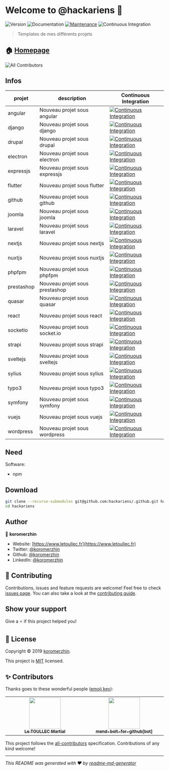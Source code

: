 # Welcome to @hackariens 👋

![Version](https://img.shields.io/badge/version-1.0.0-blue.svg?cacheSeconds=2592000)
![Documentation](https://img.shields.io/badge/documentation-yes-brightgreen.svg)
[![Maintenance](https://img.shields.io/badge/Maintained%3F-yes-green.svg)](https://github.com/hackariens/.github/graphs/commit-activity)
![Continuous Integration](https://github.com/hackariens/.github/actions/workflows/ci/badge.svg?branch=develop)

> Templates de mes différents projets

## 🏠 [Homepage](https://github.com/hackariens#readme)

<!-- ALL-CONTRIBUTORS-BADGE:START - Do not remove or modify this section -->
![All Contributors](https://img.shields.io/badge/all_contributors-2-orange.svg?style=flat-square)
<!-- ALL-CONTRIBUTORS-BADGE:END -->

## Infos

<!-- prettier-ignore-start -->
<!-- markdownlint-disable -->
| projet | description | Continuous Integration |
|--|--|--|
| angular | Nouveau projet sous angular | [![Continuous Integration](https://github.com/hackariens/angular/actions/workflows/ci/badge.svg?branch=develop)](https://www.github.com/hackariens/angular) |
| django | Nouveau projet sous django | [![Continuous Integration](https://github.com/hackariens/django/actions/workflows/ci/badge.svg?branch=develop)](https://www.github.com/hackariens/django) |
| drupal | Nouveau projet sous drupal | [![Continuous Integration](https://github.com/hackariens/drupal/actions/workflows/ci/badge.svg?branch=develop)](https://www.github.com/hackariens/drupal) |
| electron | Nouveau projet sous electron | [![Continuous Integration](https://github.com/hackariens/electron/actions/workflows/ci/badge.svg?branch=develop)](https://www.github.com/hackariens/electron) |
| expressjs | Nouveau projet sous expressjs | [![Continuous Integration](https://github.com/hackariens/expressjs/actions/workflows/ci/badge.svg?branch=develop)](https://www.github.com/hackariens/expressjs) |
| flutter | Nouveau projet sous flutter | [![Continuous Integration](https://github.com/hackariens/flutter/actions/workflows/ci/badge.svg?branch=develop)](https://www.github.com/hackariens/flutter) |
| github | Nouveau projet sous github | [![Continuous Integration](https://github.com/hackariens/github/actions/workflows/ci/badge.svg?branch=develop)](https://www.github.com/hackariens/github) |
| joomla | Nouveau projet sous joomla | [![Continuous Integration](https://github.com/hackariens/joomla/actions/workflows/ci/badge.svg?branch=develop)](https://www.github.com/hackariens/joomla) |
| laravel | Nouveau projet sous laravel | [![Continuous Integration](https://github.com/hackariens/laravel/actions/workflows/ci/badge.svg?branch=develop)](https://www.github.com/hackariens/laravel) |
| nextjs | Nouveau projet sous nextjs | [![Continuous Integration](https://github.com/hackariens/nextjs/actions/workflows/ci/badge.svg?branch=develop)](https://www.github.com/hackariens/nextjs) |
| nuxtjs | Nouveau projet sous nuxtjs | [![Continuous Integration](https://github.com/hackariens/nuxtjs/actions/workflows/ci/badge.svg?branch=develop)](https://www.github.com/hackariens/nuxtjs) |
| phpfpm | Nouveau projet sous phpfpm | [![Continuous Integration](https://github.com/hackariens/phpfpm/actions/workflows/ci/badge.svg?branch=develop)](https://www.github.com/hackariens/phpfpm) |
| prestashop | Nouveau projet sous prestashop | [![Continuous Integration](https://github.com/hackariens/prestashop/actions/workflows/ci/badge.svg?branch=develop)](https://www.github.com/hackariens/prestashop) |
| quasar | Nouveau projet sous quasar | [![Continuous Integration](https://github.com/hackariens/quasar/actions/workflows/ci/badge.svg?branch=develop)](https://www.github.com/hackariens/quasar) |
| react | Nouveau projet sous react | [![Continuous Integration](https://github.com/hackariens/react/actions/workflows/ci/badge.svg?branch=develop)](https://www.github.com/hackariens/react) |
| socketio | Nouveau projet sous socket.io | [![Continuous Integration](https://github.com/hackariens/socketio/actions/workflows/ci/badge.svg?branch=develop)](https://www.github.com/hackariens/socketio) |
| strapi | Nouveau projet sous strapi | [![Continuous Integration](https://github.com/hackariens/strapi/actions/workflows/ci/badge.svg?branch=develop)](https://www.github.com/hackariens/strapi) |
| sveltejs | Nouveau projet sous sveltejs | [![Continuous Integration](https://github.com/hackariens/sveltejs/actions/workflows/ci/badge.svg?branch=develop)](https://www.github.com/hackariens/sveltejs) |
| sylius | Nouveau projet sous sylius | [![Continuous Integration](https://github.com/hackariens/sylius/actions/workflows/ci/badge.svg?branch=develop)](https://www.github.com/hackariens/sylius) |
| typo3 | Nouveau projet sous typo3 | [![Continuous Integration](https://github.com/hackariens/typo3/actions/workflows/ci/badge.svg?branch=develop)](https://www.github.com/hackariens/typo3) |
| symfony | Nouveau projet sous symfony | [![Continuous Integration](https://github.com/hackariens/symfony/actions/workflows/ci/badge.svg?branch=develop)](https://www.github.com/hackariens/symfony) |
| vuejs | Nouveau projet sous vuejs | [![Continuous Integration](https://github.com/hackariens/vuejs/actions/workflows/ci/badge.svg?branch=develop)](https://www.github.com/hackariens/vuejs) |
| wordpress | Nouveau projet sous wordpress | [![Continuous Integration](https://github.com/hackariens/wordpress/actions/workflows/ci/badge.svg?branch=develop)](https://www.github.com/hackariens/wordpress) |
<!-- markdownlint-restore -->
<!-- prettier-ignore-end -->

## Need

Software:

- npm

## Download

```sh
git clone --recurse-submodules git@github.com:hackariens/.github.git hackariens
cd hackariens
```

## Author

👤 **koromerzhin**

- Website: [https://www.letoullec.fr](https://www.letoullec.fr)
- Twitter: [@koromerzhin](https://twitter.com/koromerzhin)
- Github: [@koromerzhin](https://github.com/koromerzhin)
- LinkedIn: [@koromerzhin](https://linkedin.com/in/koromerzhin)

## 🤝 Contributing

Contributions, issues and feature requests are welcome!
Feel free to check [issues page](https://github.com/hackariens/.github/issues).
You can also take a look at the
[contributing guide](https://github.com/hackariens/.github/blob/develop/CONTRIBUTING.md).

## Show your support

Give a ⭐️ if this project helped you!

## 📝 License

Copyright © 2019 [koromerzhin](https://github.com/koromerzhin).

This project is
[MIT](https://github.com/hackariens/.github/blob/develop/LICENSE) licensed.

## ✨ Contributors

Thanks goes to these wonderful people
([emoji key](https://allcontributors.org/docs/en/emoji-key)):

<!-- ALL-CONTRIBUTORS-LIST:START - Do not remove or modify this section -->
<!-- prettier-ignore-start -->
<!-- markdownlint-disable -->
<table>
  <tbody>
    <tr>
      <td align="center" valign="top" width="14.28%"><a href="https://github.com/koromerzhin"><img src="https://avatars0.githubusercontent.com/u/308012?v=4" width="100px;" alt=""/><br /><sub><b>Le TOULLEC Martial</b></sub></a></td>
      <td align="center" valign="top" width="14.28%"><a href="https://github.com/apps/mend-bolt-for-github"><img src="https://avatars.githubusercontent.com/in/16809?v=4" width="100px;" alt=""/><br /><sub><b>mend-bolt-for-github[bot]</b></sub></a></td>
    </tr>
  </tbody>
</table>

<!-- markdownlint-restore -->
<!-- prettier-ignore-end -->

<!-- ALL-CONTRIBUTORS-LIST:END -->

This project follows the
[all-contributors](https://github.com/all-contributors/all-contributors)
specification. Contributions of any kind welcome!

---

_This README was generated with ❤️ by
[readme-md-generator](https://github.com/kefranabg/readme-md-generator)_
